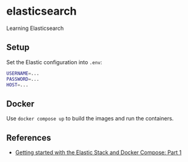 # elasticsearch
Learning Elasticsearch

## Setup
Set the Elastic configuration into `.env`:
```bash
USERNAME=...
PASSWORD=...
HOST=...
```

## Docker
Use `docker compose up` to build the images and run the containers.


## References
- [Getting started with the Elastic Stack and Docker Compose: Part 1](https://www.elastic.co/blog/getting-started-with-the-elastic-stack-and-docker-compose)